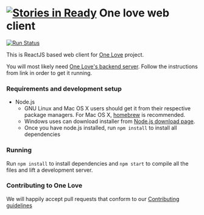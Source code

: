 [![Stories in Ready](https://badge.waffle.io/one-love/web-client.png?label=ready&title=Ready)](https://waffle.io/one-love/web-client)
One love web client
===================

[![Run Status](https://api.shippable.com/projects/5435679e7a7fb11eaa64b69e/badge?branch=master)](https://app.shippable.com/projects/5435679e7a7fb11eaa64b69e)

This is ReactJS based web client for [One Love](https://one-love.github.io) project.

You will most likely need [One Love's backend server](https://github.com/one-love/backend).
Follow the instructions from link in order to get it running.

### Requirements and development setup

- Node.js
    - GNU Linux and Mac OS X users should get it from their respective package managers.
    For Mac OS X, [homebrew](brew.sh) is recommended.
    - Windows uses can download installer from [Node.js download page](http://nodejs.org/download/).
    - Once you have node.js installed, run `npm install` to install all dependencies

### Running

Run `npm install` to install dependencies and `npm start` to compile all the
files and lift a development server.

### Contributing to One Love

We will happily accept pull requests that conform to our [Contributing guidelines](CONTRIBUTING.md)
